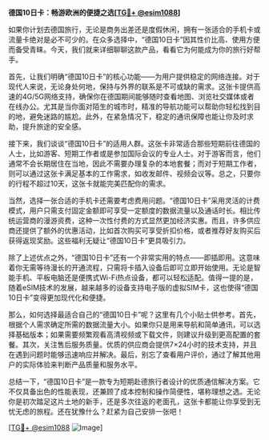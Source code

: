 **德国10日卡：畅游欧洲的便捷之选[[TG💪+ @esim1088](https://t.me/s/esim1088)]**

如果你计划去德国旅行，无论是商务出差还是度假休闲，拥有一张适合的手机卡或流量卡绝对是必不可少的。在众多选择中，“德国10日卡”因其性价比高、使用方便而备受青睐。今天，我们就来详细聊聊这款产品，看看它为何能成为你的旅行好帮手。

首先，让我们明确“德国10日卡”的核心功能——为用户提供稳定的网络连接。对于现代人来说，无论身处何地，保持与外界的联系是不可或缺的需求。这张卡提供高速的4G/5G网络支持，确保你在德国期间能够随时查看地图、浏览社交媒体或者在线办公。尤其是当你面对陌生的城市时，精准的导航功能可以帮助你轻松找到目的地，避免迷路的尴尬。此外，在紧急情况下，稳定的通讯保障也能让你及时求助，提升旅途的安全感。

接下来，我们谈谈“德国10日卡”的适用人群。这张卡非常适合那些短期前往德国的人士，比如游客、短期工作者或是参加国际会议的专业人士。对于游客而言，他们通常不会长期居住在当地，因此不需要办理复杂的本地套餐；而对于短期工作者，则可以通过这张卡满足基本的工作需求，如收发邮件、视频会议等。总之，只要你的行程不超过10天，这张卡就能完美匹配你的需求。

当然，选择一张合适的手机卡还需要考虑费用问题。“德国10日卡”采用灵活的计费模式，用户只需支付固定金额即可享受一定额度的数据流量以及通话时长。相比传统运营商的漫游资费，这种一次性付费的方式显然更加经济实惠。而且，许多供应商还提供了额外的优惠活动，比如首次购买可享受折扣价格，或者推荐好友购买后获得返现奖励。这些福利无疑让“德国10日卡”更具吸引力。

除了上述优点之外，“德国10日卡”还有一个非常实用的特点——即插即用。这意味着你无需等待漫长的开通流程，只需将卡插入设备后即可立即开始使用。无论是智能手机、平板电脑还是便携式Wi-Fi热点设备，都可以轻松适配。值得一提的是，随着eSIM技术的发展，越来越多的设备支持电子版的虚拟SIM卡，这也使得“德国10日卡”变得更加现代化和便捷。

那么，如何选择最适合自己的“德国10日卡”呢？这里有几个小贴士供参考。首先，根据个人需求确定所需的数据流量大小。如果你只是用来导航和简单通讯，可以选择基础版本；如果需要频繁观看高清视频或下载文件，则建议升级到更高配置的套餐。其次，关注售后服务质量。优质的供应商会提供7×24小时的技术支持，并且在遇到问题时能够迅速响应并解决。最后，别忘了查看用户评价，通过了解其他用户的实际体验来判断产品质量和服务水平。

总结一下，“德国10日卡”是一款专为短期赴德旅行者设计的优质通信解决方案。它不仅具备出色的性能表现，还兼顾了成本控制和操作简便性，堪称理想之选。无论你是初次踏足这片土地的新手，还是多次往返的老面孔，这张卡都能让你享受到无忧无虑的旅程。还在犹豫什么？赶紧为自己安排一张吧！

[[TG💪+ @esim1088](https://t.me/s/esim1088) ![Image](https://i.postimg.cc/4NQfJmqS/Snipaste-2025-05-13-00-14-12.png)]
